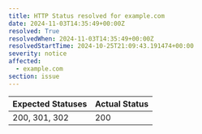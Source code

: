 ```yaml
---
title: HTTP Status resolved for example.com
date: 2024-11-03T14:35:49+00:00Z
resolved: True
resolvedWhen: 2024-11-03T14:35:49+00:00Z
resolvedStartTime: 2024-10-25T21:09:43.191474+00:00
severity: notice
affected:
  - example.com
section: issue
---
```


| Expected Statuses | Actual Status  |
|-------------------|----------------|
| 200, 301, 302 | 200 |

